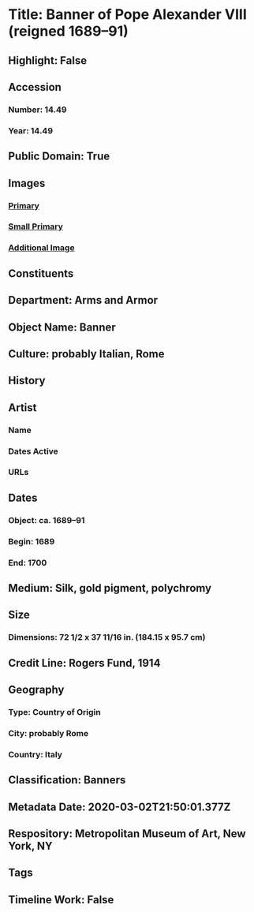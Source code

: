 # Title: Banner of Pope Alexander VIII (reigned 1689–91)
## Highlight: False
## Accession
### Number: 14.49
### Year: 14.49
## Public Domain: True
## Images
### [Primary](https://images.metmuseum.org/CRDImages/aa/original/14.49_001_Dec2014.jpg)
### [Small Primary](https://images.metmuseum.org/CRDImages/aa/web-large/14.49_001_Dec2014.jpg)
### [Additional Image](https://images.metmuseum.org/CRDImages/aa/original/21264.jpg)
## Constituents
## Department: Arms and Armor
## Object Name: Banner
## Culture: probably Italian, Rome
## History
## Artist
### Name
### Dates Active
### URLs
## Dates
### Object: ca. 1689–91
### Begin: 1689
### End: 1700
## Medium: Silk, gold pigment, polychromy
## Size
### Dimensions: 72 1/2 x 37 11/16 in. (184.15 x 95.7 cm)
## Credit Line: Rogers Fund, 1914
## Geography
### Type: Country of Origin
### City: probably Rome
### Country: Italy
## Classification: Banners
## Metadata Date: 2020-03-02T21:50:01.377Z
## Respository: Metropolitan Museum of Art, New York, NY
## Tags
## Timeline Work: False